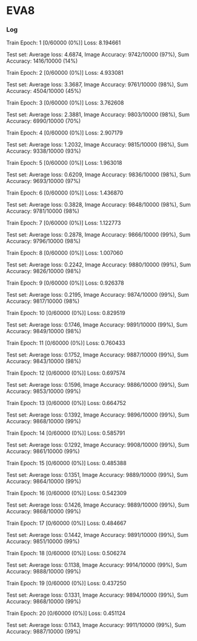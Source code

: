 # EVA8

### Log

Train Epoch: 1 [0/60000 (0%)]	Loss: 8.194661

Test set: Average loss: 4.6874, Image Accuracy: 9742/10000 (97%), Sum Accuracy: 1416/10000 (14%)

Train Epoch: 2 [0/60000 (0%)]	Loss: 4.933081

Test set: Average loss: 3.3687, Image Accuracy: 9761/10000 (98%), Sum Accuracy: 4504/10000 (45%)

Train Epoch: 3 [0/60000 (0%)]	Loss: 3.762608

Test set: Average loss: 2.3881, Image Accuracy: 9803/10000 (98%), Sum Accuracy: 6990/10000 (70%)

Train Epoch: 4 [0/60000 (0%)]	Loss: 2.907179

Test set: Average loss: 1.2032, Image Accuracy: 9815/10000 (98%), Sum Accuracy: 9338/10000 (93%)

Train Epoch: 5 [0/60000 (0%)]	Loss: 1.963018

Test set: Average loss: 0.6209, Image Accuracy: 9836/10000 (98%), Sum Accuracy: 9693/10000 (97%)

Train Epoch: 6 [0/60000 (0%)]	Loss: 1.436870

Test set: Average loss: 0.3828, Image Accuracy: 9848/10000 (98%), Sum Accuracy: 9781/10000 (98%)

Train Epoch: 7 [0/60000 (0%)]	Loss: 1.122773

Test set: Average loss: 0.2878, Image Accuracy: 9866/10000 (99%), Sum Accuracy: 9796/10000 (98%)

Train Epoch: 8 [0/60000 (0%)]	Loss: 1.007060

Test set: Average loss: 0.2242, Image Accuracy: 9880/10000 (99%), Sum Accuracy: 9826/10000 (98%)

Train Epoch: 9 [0/60000 (0%)]	Loss: 0.926378

Test set: Average loss: 0.2195, Image Accuracy: 9874/10000 (99%), Sum Accuracy: 9817/10000 (98%)

Train Epoch: 10 [0/60000 (0%)]	Loss: 0.829519

Test set: Average loss: 0.1746, Image Accuracy: 9891/10000 (99%), Sum Accuracy: 9849/10000 (98%)

Train Epoch: 11 [0/60000 (0%)]	Loss: 0.760433

Test set: Average loss: 0.1752, Image Accuracy: 9887/10000 (99%), Sum Accuracy: 9843/10000 (98%)

Train Epoch: 12 [0/60000 (0%)]	Loss: 0.697574

Test set: Average loss: 0.1596, Image Accuracy: 9886/10000 (99%), Sum Accuracy: 9853/10000 (99%)

Train Epoch: 13 [0/60000 (0%)]	Loss: 0.664752

Test set: Average loss: 0.1392, Image Accuracy: 9896/10000 (99%), Sum Accuracy: 9868/10000 (99%)

Train Epoch: 14 [0/60000 (0%)]	Loss: 0.585791

Test set: Average loss: 0.1292, Image Accuracy: 9908/10000 (99%), Sum Accuracy: 9861/10000 (99%)

Train Epoch: 15 [0/60000 (0%)]	Loss: 0.485388

Test set: Average loss: 0.1351, Image Accuracy: 9889/10000 (99%), Sum Accuracy: 9864/10000 (99%)

Train Epoch: 16 [0/60000 (0%)]	Loss: 0.542309

Test set: Average loss: 0.1426, Image Accuracy: 9889/10000 (99%), Sum Accuracy: 9868/10000 (99%)

Train Epoch: 17 [0/60000 (0%)]	Loss: 0.484667

Test set: Average loss: 0.1442, Image Accuracy: 9891/10000 (99%), Sum Accuracy: 9851/10000 (99%)

Train Epoch: 18 [0/60000 (0%)]	Loss: 0.506274

Test set: Average loss: 0.1138, Image Accuracy: 9914/10000 (99%), Sum Accuracy: 9888/10000 (99%)

Train Epoch: 19 [0/60000 (0%)]	Loss: 0.437250

Test set: Average loss: 0.1331, Image Accuracy: 9894/10000 (99%), Sum Accuracy: 9868/10000 (99%)

Train Epoch: 20 [0/60000 (0%)]	Loss: 0.451124

Test set: Average loss: 0.1143, Image Accuracy: 9911/10000 (99%), Sum Accuracy: 9887/10000 (99%)
